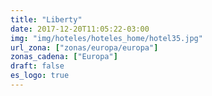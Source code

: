 ```yaml
---
title: "Liberty"
date: 2017-12-20T11:05:22-03:00
img: "img/hoteles/hoteles_home/hotel35.jpg"
url_zona: ["zonas/europa/europa"]
zonas_cadena: ["Europa"]
draft: false
es_logo: true
---
```

